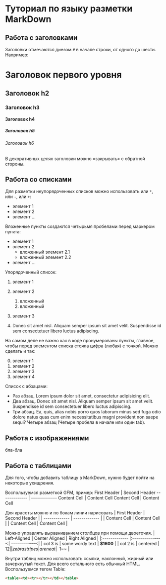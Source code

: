 # Туториал по языку разметки MarkDown

## Работа с заголовками

Заголовки отмечаются диезом `#` в начале строки, от
одного до шести. Например:
# Заголовок первого уровня #
## Заголовок h2 
### Заголовок h3
#### Заголовок h4
##### Заголовок h5
###### Заголовок h6

В декоративных целях заголовки можно «закрывать» с
обратной стороны.


## Работа со списками

Для разметки неупорядоченных списков можно использовать
или `*`, или `-`, или `+`:
- элемент 1
- элемент 2
- элемент ...

Вложенные пункты создаются четырьмя пробелами перед
маркером пункта:
* элемент 1
* элемент 2
  * вложенный элемент 2.1
  * вложенный элемент 2.2
* элемент ...

Упорядоченный список:

1. элемент 1
2. элемент 2
   1. вложенный
   2. вложенный
3. элемент 3

4. Donec sit amet nisl. Aliquam semper ipsum sit amet
velit. Suspendisse id sem consectetuer libero luctus
adipiscing.

На самом деле не важно как в коде пронумерованы пункты,
главное, чтобы перед элементом списка стояла цифра
(любая) с точкой. Можно сделать и так:

0. элемент 1
0. элемент 2
0. элемент 3
0. элемент 4

Список с абзацами:
* Раз абзац. Lorem ipsum dolor sit amet, consectetur
adipisicing elit.
* Два абзац. Donec sit amet nisl. Aliquam semper ipsum
sit amet velit. Suspendisse id sem consectetuer libero
luctus adipiscing.
* Три абзац. Ea, quis, alias nobis porro quos laborum
minus sed fuga odio dolore natus quas cum enim
necessitatibus magni provident non saepe sequi?
     Четыре абзац (Четыре пробела в начале или один tab).


## Работа с изображениями
бла-бла

## Работа с таблицами

Для того, чтобы добавить таблицу в MarkDown, нужно будет пойти на некоторые ухищрения. 

Воспользуемся разметкой GFM, пример:
First Header | Second Header
------------- | -------------
Content Cell | Content Cell
Content Cell | Content Cell

Для красоты можно и по бокам линии нарисовать
| First Header | Second Header |
| ------------- | ------------- |
| Content Cell | Content Cell |
| Content Cell | Content Cell |


Можно управлять выравниванием столбцов при помощи
двоеточия.
| Left-Aligned | Center Aligned | Right Aligned |
|:------------- |:---------------:| -------------:|
| col 3 is | some wordy text | **$1600** |
| col 2 is | centered | $12 |
| zebra stripes | are neat | ~~$1~~ |

Внутри таблиц можно использовать ссылки, наклонный,
жирный или зачеркнутый текст.
Для всего остального есть обычный HTML.
Воспользуемся тегом Table:
```HTML 
<table><td><tr></tr></td></table>
```
